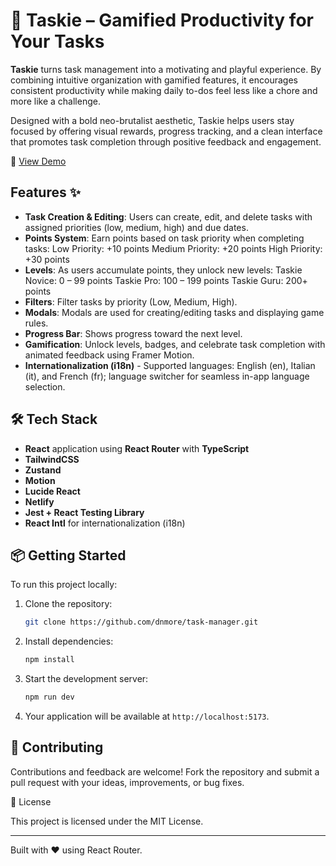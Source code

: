 # 🎯 Taskie – Gamified Productivity for Your Tasks

**Taskie** turns task management into a motivating and playful experience. By combining intuitive organization with gamified features, it encourages consistent productivity while making daily to-dos feel less like a chore and more like a challenge.

Designed with a bold neo-brutalist aesthetic, Taskie helps users stay focused by offering visual rewards, progress tracking, and a clean interface that promotes task completion through positive feedback and engagement.

🔗 [View Demo](https://taskie-manager.netlify.app/)

## Features ✨

- **Task Creation & Editing**: Users can create, edit, and delete tasks with assigned priorities (low, medium, high) and due dates.
- **Points System**: Earn points based on task priority when completing tasks:
  Low Priority: +10 points
  Medium Priority: +20 points
  High Priority: +30 points
- **Levels**: As users accumulate points, they unlock new levels:
  Taskie Novice: 0 – 99 points
  Taskie Pro: 100 – 199 points
  Taskie Guru: 200+ points
- **Filters**: Filter tasks by priority (Low, Medium, High).
- **Modals**: Modals are used for creating/editing tasks and displaying game rules.
- **Progress Bar**: Shows progress toward the next level.
- **Gamification**: Unlock levels, badges, and celebrate task completion with animated feedback using Framer Motion.
- **Internationalization (i18n)** - Supported languages: English (en), Italian (it), and French (fr); language switcher for seamless in-app language selection.


## 🛠 Tech Stack

- **React** application using **React Router** with **TypeScript** 
- **TailwindCSS** 
- **Zustand** 
- **Motion** 
- **Lucide React** 
- **Netlify** 
- **Jest + React Testing Library**
- **React Intl** for internationalization (i18n)

## 📦 Getting Started

To run this project locally:

1. Clone the repository:

   ```bash
   git clone https://github.com/dnmore/task-manager.git
   
   ```

2. Install dependencies:

   ```bash
   npm install
   ```

3. Start the development server:

   ```bash
   npm run dev
   ```

4. Your application will be available at `http://localhost:5173`.

## 🤝 Contributing

Contributions and feedback are welcome!
Fork the repository and submit a pull request with your ideas, improvements, or bug fixes.

📄 License

This project is licensed under the MIT License.

---

Built with ❤️ using React Router.
